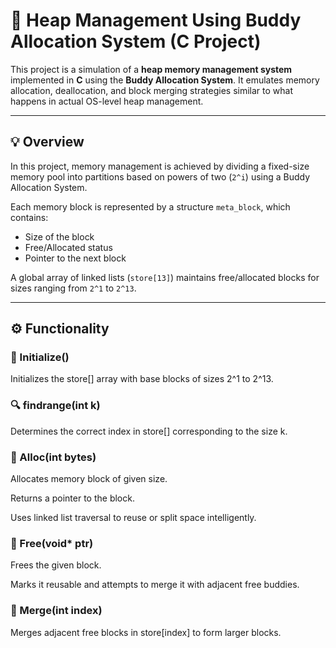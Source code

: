 # 🧠 Heap Management Using Buddy Allocation System (C Project)

This project is a simulation of a **heap memory management system** implemented in **C** using the **Buddy Allocation System**. It emulates memory allocation, deallocation, and block merging strategies similar to what happens in actual OS-level heap management.

---

## 💡 Overview

In this project, memory management is achieved by dividing a fixed-size memory pool into partitions based on powers of two (`2^i`) using a Buddy Allocation System.

Each memory block is represented by a structure `meta_block`, which contains:
- Size of the block
- Free/Allocated status
- Pointer to the next block

A global array of linked lists (`store[13]`) maintains free/allocated blocks for sizes ranging from `2^1` to `2^13`.

---

## ⚙️ Functionality

### 🧷 Initialize()
Initializes the store[] array with base blocks of sizes 2^1 to 2^13.

### 🔍 findrange(int k)
Determines the correct index in store[] corresponding to the size k.

### 🧠 Alloc(int bytes)
Allocates memory block of given size.

Returns a pointer to the block.

Uses linked list traversal to reuse or split space intelligently.

### 🧼 Free(void* ptr)
Frees the given block.

Marks it reusable and attempts to merge it with adjacent free buddies.

### 🔗 Merge(int index)
Merges adjacent free blocks in store[index] to form larger blocks.



